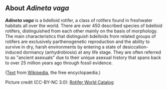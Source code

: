 About *Adineta vaga*
--------------------

***Adineta vaga*** is a bdelloid rotifer, a class of rotifers found in
freshwater habitats all over the world. There are over 450 described
species of bdelloid rotifers, distinguished from each other mainly on
the basis of morphology. The main characteristics that distinguish
bdelloids from related groups of rotifers are exclusively
parthenogenetic reproduction and the ability to survive in dry, harsh
environments by entering a state of desiccation-induced dormancy
(anhydrobiosis) at any life stage. They are often referred to as
\"ancient asexuals\" due to their unique asexual history that spans back
to over 25 million years ago through fossil evidence.

([Text](http://en.wikipedia.org/wiki/Bdelloidea) from
[Wikipedia](http://en.wikipedia.org/), the free encyclopaedia.)

Picture credit (CC-BY-NC 3.0): [Rotifer World
Catalog](http://www.rotifera.hausdernatur.at/Species/Index/2251)
